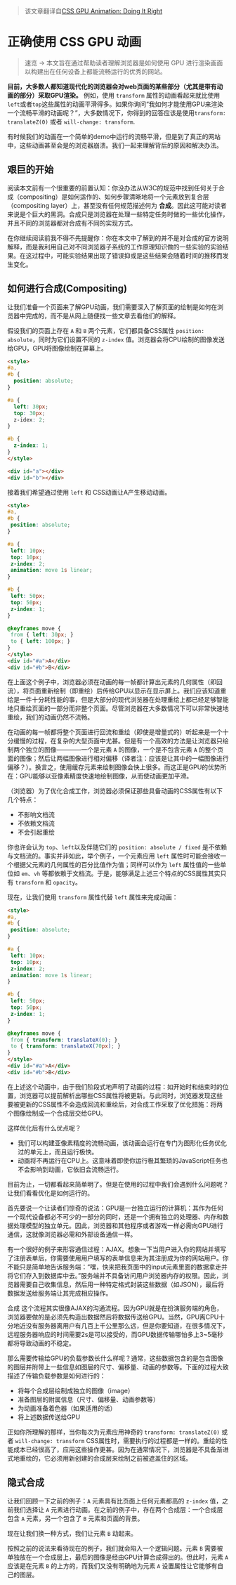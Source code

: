 > 该文章翻译自[CSS GPU Animation: Doing It Right](https://www.smashingmagazine.com/2016/12/gpu-animation-doing-it-right/#top)

# 正确使用 CSS GPU 动画

> 速览 -> 本文旨在通过帮助读者理解浏览器是如何使用 GPU 进行渲染画面以构建出在任何设备上都能流畅运行的优秀的网站。

**目前，大多数人都知道现代化的浏览器会对web页面的某些部分（尤其是带有动画的部分）采取GPU渲染。** 例如，使用 ``transform`` 属性的动画看起来就比使用``left``或者``top``这些属性的动画平滑得多。如果你询问“我如何才能使用GPU来渲染一个流畅平滑的动画呢？”，大多数情况下，你得到的回答应该是使用``transform: translateZ(0)`` 或者 ``will-change: transform``.

有时候我们的动画在一个简单的demo中运行的流畅平滑，但是到了真正的网站中，这些动画甚至会是的浏览器崩溃。我们一起来理解背后的原因和解决办法。

## 艰巨的开始

阅读本文前有一个很重要的前置认知：你没办法从W3C的规范中找到任何关于合成（compositing）是如何运作的、如何步骤清晰地将一个元素放到复合层（compositing layer）上，甚至没有任何规范描述何为 **合成**。因此这可能对读者来说是个巨大的黑洞。合成只是浏览器在处理一些特定任务时做的一些优化操作，并且不同的浏览器都对合成有不同的实现方式。

在你继续阅读前我不得不先提醒你：你在本文中了解到的并不是对合成的官方说明解释，而是我利用自己对不同浏览器子系统的工作原理知识做的一些实验的实验结果。在这过程中，可能实验结果出现了错误抑或是这些结果会随着时间的推移而发生变化。

## 如何进行合成(Compositing)

让我们准备一个页面来了解GPU动画，我们需要深入了解页面的绘制是如何在浏览器中完成的，而不是从网上随便找一些文章去看他们的解释。

假设我们的页面上存在 ``A`` 和 ``B`` 两个元素，它们都具备CSS属性 ``position: absolute``，同时为它们设置不同的 ``z-index`` 值。浏览器会将CPU绘制的图像发送给GPU，GPU将图像绘制在屏幕上。

```html
<style>
#a,
#b {
  position: absolute;
}

#a {
  left: 30px;
  top: 30px;
  z-idex: 2;
}

#b {
  z-index: 1;
}
</style>

<div id="a"></div>
<div id="b"></div>
````

接着我们希望通过使用 ``left`` 和 CSS动画让A产生移动动画。

```html
<style>
#a,
#b {
 position: absolute;
}

#a {
 left: 10px;
 top: 10px;
 z-index: 2;
 animation: move 1s linear;
}

#b {
 left: 50px;
 top: 50px;
 z-index: 1;
}

@keyframes move {
 from { left: 30px; }
 to { left: 100px; }
}
</style>
<div id="#a">A</div>
<div id="#b">B</div>

````

在上面这个例子中，浏览器必须在动画的每一帧都计算出元素的几何属性（即回流），将页面重新绘制（即重绘）后传给GPU以显示在显示屏上。我们应该知道重绘是一件十分耗性能的事，但是大部分的现代浏览器在处理重绘上都已经足够智能地只重绘页面的一部分而非整个页面。尽管浏览器在大多数情况下可以非常快速地重绘，我们的动画仍然不流畅。

在动画的每一帧都将整个页面进行回流和重绘（即使是增量式的）听起来是一个十分缓慢的过程，在复杂的大型页面中尤甚。但是有一个高效的方法是让浏览器只绘制两个独立的图像————一个是元素 ``A`` 的图像，一个是不包含元素 ``A`` 的整个页面的图像；然后让两幅图像进行相对偏移（译者注：应该是让其中的一幅图像进行偏移？）。换言之，使用缓存元素来绘制图像会快上很多。而这正是GPU的优势所在：GPU能够以亚像素精度快速地绘制图像，从而使动画更加平滑。

（浏览器）为了优化合成工作，浏览器必须保证那些具备动画的CSS属性有以下几个特点：
   - 不影响文档流
   - 不依赖文档流
   - 不会引起重绘

你也许会认为 ``top``、``left``以及伴随它们的 ``position: absolute / fixed`` 是不依赖与文档流的。事实并非如此，举个例子，一个元素应用 ``left`` 属性时可能会接收一个根据父元素的几何属性的百分比值作为值；同样可以作为 ``left`` 属性值的一些单位如 ``em``、``vh`` 等都依赖于文档流。于是，能够满足上述三个特点的CSS属性其实只有 ``transform`` 和 ``opacity``。

现在，让我们使用 ``transform`` 属性代替 ``left`` 属性来完成动画：
```html
<style>
#a,
#b {
 position: absolute;
}

#a {
 left: 10px;
 top: 10px;
 z-index: 2;
 animation: move 1s linear;
}

#b {
 left: 50px;
 top: 50px;
 z-index: 1;
}

@keyframes move {
 from { transform: translateX(0); }
 to { transform: translateX(70px); }
}
</style>
<div id="#a">A</div>
<div id="#b">B</div>

````

在上述这个动画中，由于我们阶段式地声明了动画的过程：如开始时和结束时的位置，浏览器可以提前解析出哪些CSS属性将被更新。与此同时，浏览器发现这些要被更新的CSS属性不会造成回流和重绘后，对合成工作采取了优化措施：将两个图像绘制成一个合成层交给GPU。

这样优化后有什么优点呢？
  - 我们可以构建亚像素精度的流畅动画，该动画会运行在专门为图形化任务优化过的单元上，而且运行极快。
  - 动画将不再运行在CPU上。这意味着即使你运行极其繁琐的JavaScript任务也不会影响到动画，它依旧会流畅运行。

目前为止，一切都看起来简单明了。但是在使用的过程中我们会遇到什么问题呢？让我们看看优化是如何运行的。

首先要说一个让读者们惊奇的说法：GPU是一台独立运行的计算机：其作为任何一个现代设备都必不可少的一部分的同时，还是一个拥有独立的处理器、内存和数据处理模型的独立单元。因此，浏览器和其他程序或者游戏一样必需向GPU进行通信，这就像浏览器必需和外部设备通信一样。

有一个很好的例子来形容通信过程：AJAX。想象一下当用户进入你的网站并填写了注册表单后，你需要使用用户填写的表单信息来为其注册成为你的网站用户。你不能只是简单地告诉服务端：“嘿，快来把我页面中的input元素里面的数据拿走并将它们存入到数据库中去。”服务端并不具备访问用户浏览器内存的权限。因此，浏览器需要自己收集信息，然后用一种特定格式封装这些数据（如JSON），最后将数据发送给服务端让其完成相应操作。

合成 这个流程其实很像AJAX的沟通流程。因为GPU就是在扮演服务端的角色，浏览器要做的是必须先构造出数据然后将数据传送给GPU。当然，GPU离CPU十分地近没有服务器离用户有几百上千公里那么远，但是你要知道，在很多情况下，远程服务器响应的时间需要2s是可以接受的，而GPU数据传输哪怕多上3~5毫秒都将导致动画的不稳定。

那么需要传输给GPU的负载参数长什么样呢？通常，这些数据包含的是包含图像的图层并附带上一些信息如图层的尺寸、偏移量、动画的参数等。下面的过程大致描述了传输负载参数是如何进行的：
- 将每个合成层绘制成独立的图像（image）
- 准备图层的附属信息（尺寸、偏移量、动画参数等）
- 为动画准备着色器（如果适用的话）
- 将上述数据传送给GPU

正如你所理解的那样，当你每次为元素应用神奇的 ``transform: translateZ(0)`` 或者 ``will-change: transform`` CSS属性时，需要执行的过程都是一样的。重绘的性能成本已经很高了，应用这些操作更甚。因为在通常情况下，浏览器是不具备渐进式地重绘的，它必须用新创建的合成层来绘制之前被遮盖住的区域。

## 隐式合成
让我们回顾一下之前的例子：``A`` 元素具有比页面上任何元素都高的 ``z-index`` 值，之前我们选择让 ``A`` 元素进行动画。在之前的例子中，存在两个合成层：一个合成层包含 ``A`` 元素，另一个包含了 ``B`` 元素和页面的背景。

现在让我们换一种方式，我们让元素 ``B`` 动起来。

按照之前的说法来看待现在的例子，我们就会陷入一个逻辑问题。元素 ``B`` 需要被单独放在一个合成层上，最后的图像是经由GPU计算合成得出的。但此时，元素 ``A`` 应该是在元素 ``B`` 的上方的，而我们又没有明确地为元素 ``A`` 设置属性让它能够有自己的图层。